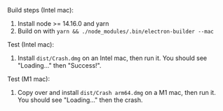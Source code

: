 Build steps (Intel mac):
1) Install node >= 14.16.0 and yarn
2) Build on with `yarn && ./node_modules/.bin/electron-builder --mac`

Test (Intel mac):
1) Install `dist/Crash.dmg` on an Intel mac, then run it. You should see "Loading..." then "Success!".

Test (M1 mac):
1) Copy over and install `dist/Crash arm64.dmg` on a M1 mac, then run it. You should see "Loading..." then the crash.